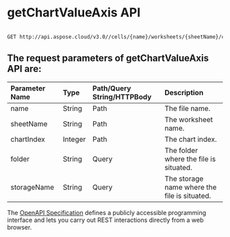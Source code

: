 # **getChartValueAxis API**

 

```bash

GET http://api.aspose.cloud/v3.0//cells/{name}/worksheets/{sheetName}/charts/{chartIndex}/valueaxis

```

## The request parameters of **getChartValueAxis** API are: 

| Parameter Name | Type | Path/Query String/HTTPBody | Description | 
| :- | :- | :- |:- | 
|name|String|Path|The file name.|
|sheetName|String|Path|The worksheet name.|
|chartIndex|Integer|Path|The chart index.|
|folder|String|Query|The folder where the file is situated.|
|storageName|String|Query|The storage name where the file is situated.|


The [OpenAPI Specification](https://reference.aspose.cloud/cells/#/ChartsController/GetChartValueAxis) defines a publicly accessible programming interface and lets you carry out REST interactions directly from a web browser.
